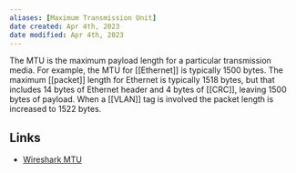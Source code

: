 ```yaml
---
aliases: [Maximum Transmission Unit]
date created: Apr 4th, 2023
date modified: Apr 4th, 2023
---
```

The MTU is the maximum payload length for a particular transmission media. For example, the MTU for [[Ethernet]] is typically 1500 bytes. The maximum [[packet]] length for Ethernet is typically 1518 bytes, but that includes 14 bytes of Ethernet header and 4 bytes of [[CRC]], leaving 1500 bytes of payload.
When a [[VLAN]] tag is involved the packet length is increased to 1522 bytes.

## Links
- [Wireshark MTU](https://wiki.wireshark.org/MTU.md)